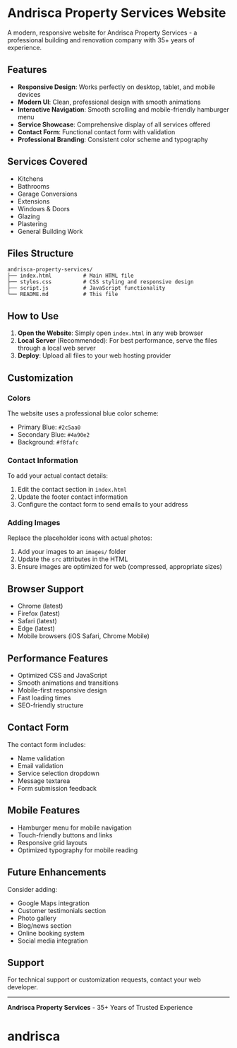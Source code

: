 # Andrisca Property Services Website

A modern, responsive website for Andrisca Property Services - a professional building and renovation company with 35+ years of experience.

## Features

- **Responsive Design**: Works perfectly on desktop, tablet, and mobile devices
- **Modern UI**: Clean, professional design with smooth animations
- **Interactive Navigation**: Smooth scrolling and mobile-friendly hamburger menu
- **Service Showcase**: Comprehensive display of all services offered
- **Contact Form**: Functional contact form with validation
- **Professional Branding**: Consistent color scheme and typography

## Services Covered

- Kitchens
- Bathrooms  
- Garage Conversions
- Extensions
- Windows & Doors
- Glazing
- Plastering
- General Building Work

## Files Structure

```
andrisca-property-services/
├── index.html          # Main HTML file
├── styles.css          # CSS styling and responsive design
├── script.js           # JavaScript functionality
└── README.md           # This file
```

## How to Use

1. **Open the Website**: Simply open `index.html` in any web browser
2. **Local Server** (Recommended): For best performance, serve the files through a local web server
3. **Deploy**: Upload all files to your web hosting provider

## Customization

### Colors
The website uses a professional blue color scheme:
- Primary Blue: `#2c5aa0`
- Secondary Blue: `#4a90e2`
- Background: `#f8fafc`

### Contact Information
To add your actual contact details:
1. Edit the contact section in `index.html`
2. Update the footer contact information
3. Configure the contact form to send emails to your address

### Adding Images
Replace the placeholder icons with actual photos:
1. Add your images to an `images/` folder
2. Update the `src` attributes in the HTML
3. Ensure images are optimized for web (compressed, appropriate sizes)

## Browser Support

- Chrome (latest)
- Firefox (latest)
- Safari (latest)
- Edge (latest)
- Mobile browsers (iOS Safari, Chrome Mobile)

## Performance Features

- Optimized CSS and JavaScript
- Smooth animations and transitions
- Mobile-first responsive design
- Fast loading times
- SEO-friendly structure

## Contact Form

The contact form includes:
- Name validation
- Email validation
- Service selection dropdown
- Message textarea
- Form submission feedback

## Mobile Features

- Hamburger menu for mobile navigation
- Touch-friendly buttons and links
- Responsive grid layouts
- Optimized typography for mobile reading

## Future Enhancements

Consider adding:
- Google Maps integration
- Customer testimonials section
- Photo gallery
- Blog/news section
- Online booking system
- Social media integration

## Support

For technical support or customization requests, contact your web developer.

---

**Andrisca Property Services** - 35+ Years of Trusted Experience
# andrisca
